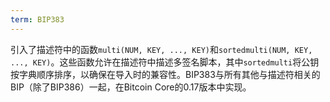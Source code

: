 ```yaml
---
term: BIP383
---
```


引入了描述符中的函数`multi(NUM, KEY, ..., KEY)`和`sortedmulti(NUM, KEY, ..., KEY)`。这些函数允许在描述符中描述多签名脚本，其中`sortedmulti`将公钥按字典顺序排序，以确保在导入时的兼容性。BIP383与所有其他与描述符相关的BIP（除了BIP386）一起，在Bitcoin Core的0.17版本中实现。